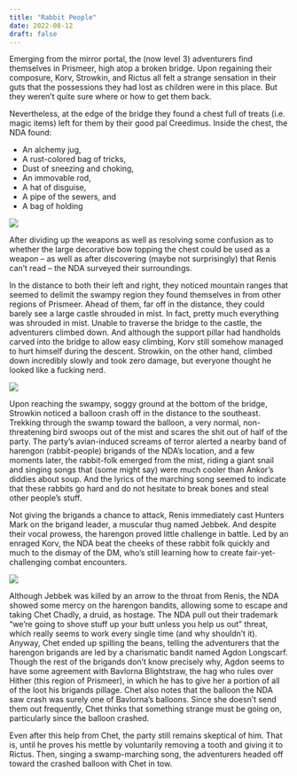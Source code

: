 ```yaml
---
title: "Rabbit People"
date: 2022-08-12
draft: false
---
```


Emerging from the mirror portal, the (now level 3) adventurers find themselves in Prismeer, high atop a broken bridge. Upon regaining their composure, Korv, Strowkin, and Rictus all felt a strange sensation in their guts that the possessions they had lost as children were in this place. But they weren’t quite sure where or how to get them back.

Nevertheless, at the edge of the bridge they found a chest full of treats (i.e. magic items) left for them by their good pal Creedimus. Inside the chest, the NDA found:

- An alchemy jug,
- A rust-colored bag of tricks,
- Dust of sneezing and choking,
- An immovable rod,
- A hat of disguise,
- A pipe of the sewers, and
- A bag of holding

![](https://c.tenor.com/kHLFdKYgyiYAAAAM/powerful-no-way.gif)

After dividing up the weapons as well as resolving some confusion as to whether the large decorative bow topping the chest could be used as a weapon – as well as after discovering (maybe not surprisingly) that Renis can’t read – the NDA surveyed their surroundings.

In the distance to both their left and right, they noticed mountain ranges that seemed to delimit the swampy region they found themselves in from other regions of Prismeer. Ahead of them, far off in the distance, they could barely see a large castle shrouded in mist. In fact, pretty much everything was shrouded in mist. Unable to traverse the bridge to the castle, the adventurers climbed down. And although the support pillar had handholds carved into the bridge to allow easy climbing, Korv still somehow managed to hurt himself during the descent. Strowkin, on the other hand, climbed down incredibly slowly and took zero damage, but everyone thought he looked like a fucking nerd.

![](https://c.tenor.com/o0ZkcYukqOgAAAAM/nerds-mad.gif)

Upon reaching the swampy, soggy ground at the bottom of the bridge, Strowkin noticed a balloon crash off in the distance to the southeast. Trekking through the swamp toward the balloon, a very normal, non-threatening bird swoops out of the mist and scares the shit out of half of the party. The party’s avian-induced screams of terror alerted a nearby band of harengon (rabbit-people) brigands of the NDA’s location, and a few moments later, the rabbit-folk emerged from the mist, riding a giant snail and singing songs that (some might say) were much cooler than Ankor’s diddies about soup. And the lyrics of the marching song seemed to indicate that these rabbits go hard and do not hesitate to break bones and steal other people’s stuff.

 Not giving the brigands a chance to attack, Renis immediately cast Hunters Mark on the brigand leader, a muscular thug named Jebbek. And despite their vocal prowess, the harengon proved little challenge in battle. Led by an enraged Korv, the NDA beat the cheeks of these rabbit folk quickly and much to the dismay of the DM, who’s still learning how to create fair-yet-challenging combat encounters.

![](https://i.scdn.co/image/ab67616d0000b273957380cf11fcdda22ae4e466)

Although Jebbek was killed by an arrow to the throat from Renis, the NDA showed some mercy on the harengon bandits, allowing some to escape and taking Chet Chadly, a druid, as hostage. The NDA pull out their trademark “we’re going to shove stuff up your butt unless you help us out” threat, which really seems to work every single time (and why shouldn’t it). Anyway, Chet ended up spilling the beans, telling the adventurers that the harengon brigands are led by a charismatic bandit named Agdon Longscarf. Though the rest of the brigands don’t know precisely why, Agdon seems to have some agreement with Bavlorna Blightstraw, the hag who rules over Hither (this region of Prismeer), in which he has to give her a portion of all of the loot his brigands pillage. Chet also notes that the balloon the NDA saw crash was surely one of Bavlorna’s balloons. Since she doesn’t send them out frequently, Chet thinks that something strange must be going on, particularly since the balloon crashed.

Even after this help from Chet, the party still remains skeptical of him. That is, until he proves his mettle by voluntarily removing a tooth and giving it to Rictus. Then, singing a swamp-marching song, the adventurers headed off toward the crashed balloon with Chet in tow.
